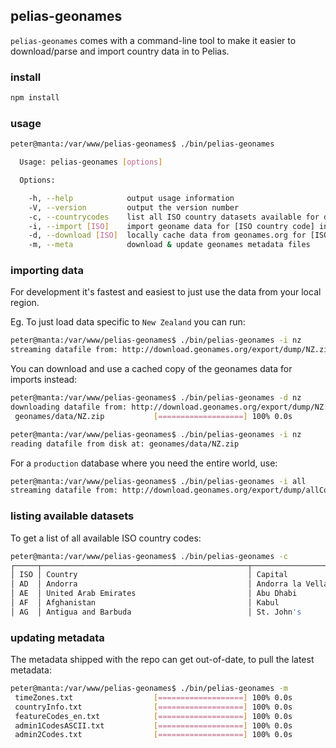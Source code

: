 
## pelias-geonames

`pelias-geonames` comes with a command-line tool to make it easier to download/parse and import country data in to Pelias.

### install

```bash
npm install
```

### usage

```bash
peter@manta:/var/www/pelias-geonames$ ./bin/pelias-geonames

  Usage: pelias-geonames [options]

  Options:

    -h, --help            output usage information
    -V, --version         output the version number
    -c, --countrycodes    list all ISO country datasets available for download
    -i, --import [ISO]    import geoname data for [ISO country code] in to Pelias
    -d, --download [ISO]  locally cache data from geonames.org for [ISO country code]
    -m, --meta            download & update geonames metadata files
```

### importing data

For development it's fastest and easiest to just use the data from your local region.

Eg. To just load data specific to `New Zealand` you can run:

```bash
peter@manta:/var/www/pelias-geonames$ ./bin/pelias-geonames -i nz
streaming datafile from: http://download.geonames.org/export/dump/NZ.zip
```

You can download and use a cached copy of the geonames data for imports instead:

```bash
peter@manta:/var/www/pelias-geonames$ ./bin/pelias-geonames -d nz
downloading datafile from: http://download.geonames.org/export/dump/NZ.zip
 geonames/data/NZ.zip           [===================] 100% 0.0s

peter@manta:/var/www/pelias-geonames$ ./bin/pelias-geonames -i nz
reading datafile from disk at: geonames/data/NZ.zip
```

For a `production` database where you need the entire world, use:

```bash
peter@manta:/var/www/pelias-geonames$ ./bin/pelias-geonames -i all
streaming datafile from: http://download.geonames.org/export/dump/allCountries.zip
```

### listing available datasets

To get a list of all available ISO country codes:

```bash
peter@manta:/var/www/pelias-geonames$ ./bin/pelias-geonames -c
┌─────┬──────────────────────────────────────────────┬──────────────────────┬───────────┬───────────┐
│ ISO │ Country                                      │ Capital              │ Continent │ geonameid │
│ AD  │ Andorra                                      │ Andorra la Vella     │ EU        │           │
│ AE  │ United Arab Emirates                         │ Abu Dhabi            │ AS        │ 290557    │
│ AF  │ Afghanistan                                  │ Kabul                │ AS        │ 1149361   │
│ AG  │ Antigua and Barbuda                          │ St. John's           │ NA        │ 3576396   │
```

### updating metadata

The metadata shipped with the repo can get out-of-date, to pull the latest metadata:

```bash
peter@manta:/var/www/pelias-geonames$ ./bin/pelias-geonames -m
 timeZones.txt                  [===================] 100% 0.0s
 countryInfo.txt                [===================] 100% 0.0s
 featureCodes_en.txt            [===================] 100% 0.0s
 admin1CodesASCII.txt           [===================] 100% 0.0s
 admin2Codes.txt                [===================] 100% 0.0s
```
